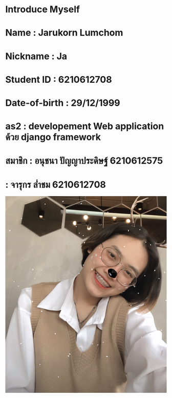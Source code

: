 # Introduce Myself
# Name : Jarukorn Lumchom
# Nickname : Ja
# Student ID : 6210612708
# Date-of-birth : 29/12/1999
# as2 : developement Web application ด้วย django framework
# สมาชิก : อนุชนา ปัญญาประดิษฐ์ 6210612575
#        : จารุกร  ล่ำชม        6210612708

![My Picture](my2.jpg)


